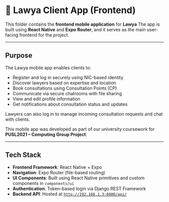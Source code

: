 # 📱 Lawya Client App (Frontend)

This folder contains the **frontend mobile application** for **Lawya**
The app is built using **React Native** and **Expo Router**, and it serves as the main user-facing frontend for the project.

---

## Purpose

The Lawya mobile app enables clients to:

- Register and log in securely using NIC-based identity
- Discover lawyers based on expertise and location
- Book consultations using Consultation Points (CP)
- Communicate via secure chatrooms with file sharing
- View and edit profile information
- Get notifications about consultation status and updates

Lawyers can also log in to manage incoming consultation requests and chat with clients.

This mobile app was developed as part of our university coursework for **PUSL2021 – Computing Group Project**.

---

## Tech Stack

- **Frontend Framework**: React Native + Expo
- **Navigation**: Expo Router (file-based routing)
- **UI Components**: Built using React Native primitives and custom components in `components/ui`
- **Authentication**: Token-based login via Django REST Framework
- **Backend API**: Hosted at [`http://192.168.1.3:8000/api/`](http://192.168.1.3:8000/api/)